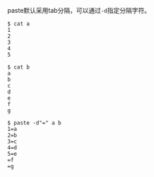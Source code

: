 

paste默认采用tab分隔，可以通过`-d`指定分隔字符。

```
$ cat a
1
2
3
4
5

$ cat b
a
b
c
d
e
f
g

$ paste -d"=" a b
1=a
2=b
3=c
4=d
5=e
=f
=g
```